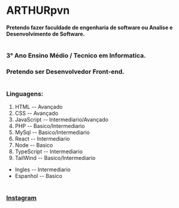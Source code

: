 # ARTHURpvn

#### Pretendo fazer faculdade de engenharia de software ou Analise e Desenvolvimento de Software.

#

### 3° Ano Ensino Médio / Tecnico em Informatica.
### Pretendo ser Desenvolvedor Front-end.

#

### Linguagens:
1. HTML -- Avançado
2. CSS -- Avançado
3. JavaScript -- Intermediario/Avançado
4. PHP -- Basico/Intermediario
5. MySql -- Basico/Intermediario
6. React -- Intermediario
7. Node -- Basico
8. TypeScript -- Intermediario
9. TailWind -- Basico/Intermediario

- Ingles -- Intermediario
- Espanhol -- Basico

#

 ### [Instagram](https://www.instagram.com/arthur.pvn/)
